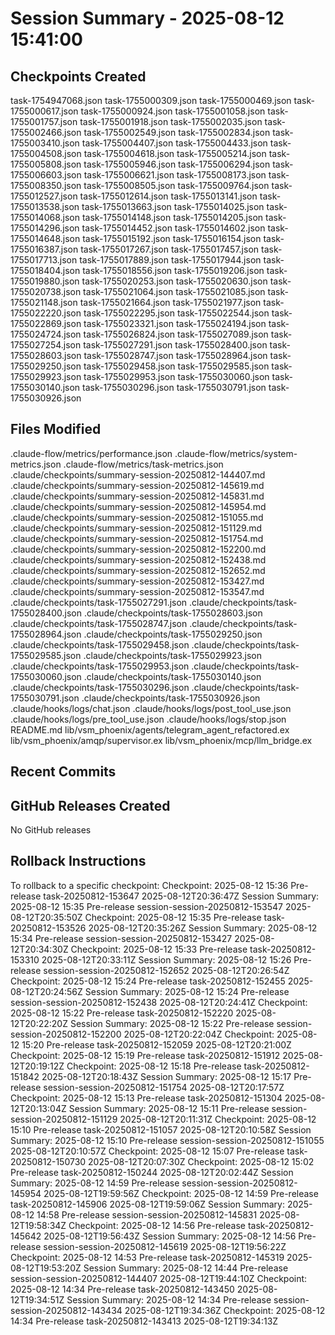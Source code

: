 # Session Summary - 2025-08-12 15:41:00

## Checkpoints Created
task-1754947068.json
task-1755000309.json
task-1755000469.json
task-1755000617.json
task-1755000924.json
task-1755001058.json
task-1755001757.json
task-1755001918.json
task-1755002035.json
task-1755002466.json
task-1755002549.json
task-1755002834.json
task-1755003410.json
task-1755004407.json
task-1755004433.json
task-1755004508.json
task-1755004618.json
task-1755005214.json
task-1755005808.json
task-1755005946.json
task-1755006294.json
task-1755006603.json
task-1755006621.json
task-1755008173.json
task-1755008350.json
task-1755008505.json
task-1755009764.json
task-1755012527.json
task-1755012614.json
task-1755013141.json
task-1755013538.json
task-1755013663.json
task-1755014025.json
task-1755014068.json
task-1755014148.json
task-1755014205.json
task-1755014296.json
task-1755014452.json
task-1755014602.json
task-1755014648.json
task-1755015192.json
task-1755016154.json
task-1755016387.json
task-1755017267.json
task-1755017457.json
task-1755017713.json
task-1755017889.json
task-1755017944.json
task-1755018404.json
task-1755018556.json
task-1755019206.json
task-1755019880.json
task-1755020253.json
task-1755020630.json
task-1755020738.json
task-1755021064.json
task-1755021085.json
task-1755021148.json
task-1755021664.json
task-1755021977.json
task-1755022220.json
task-1755022295.json
task-1755022544.json
task-1755022869.json
task-1755023321.json
task-1755024194.json
task-1755024724.json
task-1755026824.json
task-1755027089.json
task-1755027254.json
task-1755027291.json
task-1755028400.json
task-1755028603.json
task-1755028747.json
task-1755028964.json
task-1755029250.json
task-1755029458.json
task-1755029585.json
task-1755029923.json
task-1755029953.json
task-1755030060.json
task-1755030140.json
task-1755030296.json
task-1755030791.json
task-1755030926.json

## Files Modified
.claude-flow/metrics/performance.json
.claude-flow/metrics/system-metrics.json
.claude-flow/metrics/task-metrics.json
.claude/checkpoints/summary-session-20250812-144407.md
.claude/checkpoints/summary-session-20250812-145619.md
.claude/checkpoints/summary-session-20250812-145831.md
.claude/checkpoints/summary-session-20250812-145954.md
.claude/checkpoints/summary-session-20250812-151055.md
.claude/checkpoints/summary-session-20250812-151129.md
.claude/checkpoints/summary-session-20250812-151754.md
.claude/checkpoints/summary-session-20250812-152200.md
.claude/checkpoints/summary-session-20250812-152438.md
.claude/checkpoints/summary-session-20250812-152652.md
.claude/checkpoints/summary-session-20250812-153427.md
.claude/checkpoints/summary-session-20250812-153547.md
.claude/checkpoints/task-1755027291.json
.claude/checkpoints/task-1755028400.json
.claude/checkpoints/task-1755028603.json
.claude/checkpoints/task-1755028747.json
.claude/checkpoints/task-1755028964.json
.claude/checkpoints/task-1755029250.json
.claude/checkpoints/task-1755029458.json
.claude/checkpoints/task-1755029585.json
.claude/checkpoints/task-1755029923.json
.claude/checkpoints/task-1755029953.json
.claude/checkpoints/task-1755030060.json
.claude/checkpoints/task-1755030140.json
.claude/checkpoints/task-1755030296.json
.claude/checkpoints/task-1755030791.json
.claude/checkpoints/task-1755030926.json
.claude/hooks/logs/chat.json
.claude/hooks/logs/post_tool_use.json
.claude/hooks/logs/pre_tool_use.json
.claude/hooks/logs/stop.json
README.md
lib/vsm_phoenix/agents/telegram_agent_refactored.ex
lib/vsm_phoenix/amqp/supervisor.ex
lib/vsm_phoenix/mcp/llm_bridge.ex

## Recent Commits


## GitHub Releases Created
No GitHub releases

## Rollback Instructions
To rollback to a specific checkpoint:
Checkpoint: 2025-08-12 15:36	Pre-release	task-20250812-153647	2025-08-12T20:36:47Z
Session Summary: 2025-08-12 15:35	Pre-release	session-session-20250812-153547	2025-08-12T20:35:50Z
Checkpoint: 2025-08-12 15:35	Pre-release	task-20250812-153526	2025-08-12T20:35:26Z
Session Summary: 2025-08-12 15:34	Pre-release	session-session-20250812-153427	2025-08-12T20:34:30Z
Checkpoint: 2025-08-12 15:33	Pre-release	task-20250812-153310	2025-08-12T20:33:11Z
Session Summary: 2025-08-12 15:26	Pre-release	session-session-20250812-152652	2025-08-12T20:26:54Z
Checkpoint: 2025-08-12 15:24	Pre-release	task-20250812-152455	2025-08-12T20:24:56Z
Session Summary: 2025-08-12 15:24	Pre-release	session-session-20250812-152438	2025-08-12T20:24:41Z
Checkpoint: 2025-08-12 15:22	Pre-release	task-20250812-152220	2025-08-12T20:22:20Z
Session Summary: 2025-08-12 15:22	Pre-release	session-session-20250812-152200	2025-08-12T20:22:04Z
Checkpoint: 2025-08-12 15:20	Pre-release	task-20250812-152059	2025-08-12T20:21:00Z
Checkpoint: 2025-08-12 15:19	Pre-release	task-20250812-151912	2025-08-12T20:19:12Z
Checkpoint: 2025-08-12 15:18	Pre-release	task-20250812-151842	2025-08-12T20:18:43Z
Session Summary: 2025-08-12 15:17	Pre-release	session-session-20250812-151754	2025-08-12T20:17:57Z
Checkpoint: 2025-08-12 15:13	Pre-release	task-20250812-151304	2025-08-12T20:13:04Z
Session Summary: 2025-08-12 15:11	Pre-release	session-session-20250812-151129	2025-08-12T20:11:31Z
Checkpoint: 2025-08-12 15:10	Pre-release	task-20250812-151057	2025-08-12T20:10:58Z
Session Summary: 2025-08-12 15:10	Pre-release	session-session-20250812-151055	2025-08-12T20:10:57Z
Checkpoint: 2025-08-12 15:07	Pre-release	task-20250812-150730	2025-08-12T20:07:30Z
Checkpoint: 2025-08-12 15:02	Pre-release	task-20250812-150244	2025-08-12T20:02:44Z
Session Summary: 2025-08-12 14:59	Pre-release	session-session-20250812-145954	2025-08-12T19:59:56Z
Checkpoint: 2025-08-12 14:59	Pre-release	task-20250812-145906	2025-08-12T19:59:06Z
Session Summary: 2025-08-12 14:58	Pre-release	session-session-20250812-145831	2025-08-12T19:58:34Z
Checkpoint: 2025-08-12 14:56	Pre-release	task-20250812-145642	2025-08-12T19:56:43Z
Session Summary: 2025-08-12 14:56	Pre-release	session-session-20250812-145619	2025-08-12T19:56:22Z
Checkpoint: 2025-08-12 14:53	Pre-release	task-20250812-145319	2025-08-12T19:53:20Z
Session Summary: 2025-08-12 14:44	Pre-release	session-session-20250812-144407	2025-08-12T19:44:10Z
Checkpoint: 2025-08-12 14:34	Pre-release	task-20250812-143450	2025-08-12T19:34:51Z
Session Summary: 2025-08-12 14:34	Pre-release	session-session-20250812-143434	2025-08-12T19:34:36Z
Checkpoint: 2025-08-12 14:34	Pre-release	task-20250812-143413	2025-08-12T19:34:13Z
